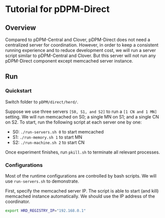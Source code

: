 # Tutorial for pDPM-Direct

## Overview

Compared to pDPM-Central and Clover, pDPM-Direct does not need
a centralized server for coordination. However, in order to
keep a consistent running experience and to reduce development cost,
we will run a server script similar to pDPM-Central and Clover.
But this server will not run any pDPM-Direct component except memcached server instance.

## Run

### Quickstart

Switch folder to `pDPM/direct/herd/`.

Suppose we use three servers `[S0, S1, and S2]` to run a `[1 CN and 1 MN]` setting. We will run memcached on S0; a single MN on S1; and a single CN on S2. To start, run the following script at each server one by one:
- S0: `./run-servers.sh 0` to start memcached
- S1: `./run-memory.sh 1` to start MN
- S2: `./run-machine.sh 2` to start CN

Once experiment finishes, run `pkill.sh` to terminate all relevant processes.

### Configurations

Most of the runtime configurations are controlled by bash scripts. We will use `run-servers.sh` to demonstrate.

First, specify the memcached server IP. The script is able to start (and kill) memcached instance automatically. We should use the IP address of the coordinator.
```bash
export HRD_REGISTRY_IP="192.168.0.1"
```
